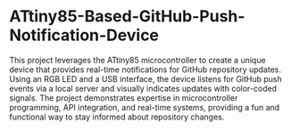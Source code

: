 # ATtiny85-Based-GitHub-Push-Notification-Device
This project leverages the ATtiny85 microcontroller to create a unique device that provides real-time notifications for GitHub repository updates. Using an RGB LED and a USB interface, the device listens for GitHub push events via a local server and visually indicates updates with color-coded signals. The project demonstrates expertise in microcontroller programming, API integration, and real-time systems, providing a fun and functional way to stay informed about repository changes.
